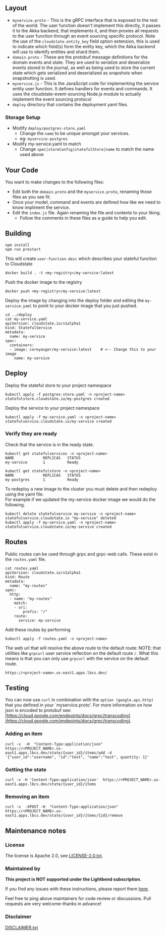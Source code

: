 
## Layout
* `myservice.proto` - This is the gRPC interface that is exposed to the rest of the world. The user function doesn't implement this directly, it passes it to the Akka backend, that implements it, and then proxies all requests to the user function through an event sourcing specific protocol. Note the use of the `cloudstate.entity_key` field option extension, this is used to indicate which field(s) form the entity key, which the Akka backend will use to identify entities and shard them.
* `domain.proto` - These are the protobuf message definitions for the domain events and state. They are used to serialize and deserialize events stored in the journal, as well as being used to store the current state which gets serialized and deserialized as snapshots when snapshotting is used.
* `myservice.js` - This is the JavaScript code for implementing the service entity user function. It defines handlers for events and commands. It uses the cloudstate-event-sourcing Node.js module to actually implement the event sourcing protocol
* `deploy` directory that contains the deployment yaml files.

### Storage Setup
* Modify `deploy/postgres-store.yaml`
    * Change the `name` to be unique amongst your services.
    * eg: `myservice-postgres`
* Modify my-service.yaml to match
    * Change `spec|storeConfig|statefulStore|name` to match the name used above

## Your Code
You want to make changes to the following files:
* Edit both the `domain.proto` and the `myservice.proto`, renaming those files as you see fit.
* Once your model, command and events are defined how like we need to know impliment the service.
* Edit the `index.js` file.  Again renaming the file and contents to your liking.
   * Follow the comments in these files as a guide to help you edit.

## Building 
```
npm install
npm run prestart

```

This will create `user-function.desc` which describes your stateful function to Cloudstate
```
docker build . -t <my-registry>/my-service:latest
```

Push the docker image to the registry
```
docker push <my-registry>/my-service:latest
```

Deploy the image by changing into the deploy folder and editing the `my-service.yaml` to point to your docker image that you just pushed.
```
cd ../deploy
cat my-service.yaml
apiVersion: cloudstate.io/v1alpha1
kind: StatefulService
metadata:
  name: my-service
spec:
  containers:
  - image: coreyauger/my-service:latest    # <-- Change this to your image
    name: my-service
```

## Deploy

Deploy the stateful store to your project namespace
```
kubectl apply -f postgres-store.yaml -n <project-name>
statefulstore.cloudstate.io/my-postgres created
````

Deploy the service to your project namespace
```
kubectl apply -f my-service.yaml -n <project-name>
statefulservice.cloudstate.io/my-service created
````

### Verify they are ready
Check that the service is in the ready state.
```
kubectl get statefulservices -n <project-name>
NAME             REPLICAS   STATUS
my-service       1          Ready

kubectl get statefulstore -n <project-name>
NAME             REPLICAS   STATUS
my-postgres      1          Ready
```

To redeploy a new image to the cluster you must delete and then redeploy using the yaml file.  
For example if we updated the my-service docker image we would do the following.
````
kubectl delete statefulservice my-service -n <project-name>
statefulservice.cloudstate.io "my-service" deleted
kubectl apply -f my-service.yaml -n <project-name>    
statefulservice.cloudstate.io/my-service created
````

## Routes
Public routes can be used through grpc and grpc-web calls.  These exist in the `routes.yaml` file.

```
cat routes.yaml
apiVersion: cloudstate.io/v1alpha1
kind: Route
metadata:
  name: "my-routes"
spec:
  http:
  - name: "my-routes"
    match:
    - uri:
        prefix: "/"
    route:
      service: my-service     
```

Add these routes by performing
```
kubectl apply -f routes.yaml -n <project-name>
```

The web url that will resolve the above route to the default route:
NOTE: that utilities like `grpcurl` user service reflection on the default route `/`.  What this means is that you 
can only use `grpcurl` with the service on the default route.

`https://<project-name>.us-east1.apps.lbcs.dev/`

## Testing
You can now use `curl` in combination with the `option (google.api.http)` that you defined in your `myservice.proto'.  For more information 
on how json is encoded to protobuf see: [https://cloud.google.com/endpoints/docs/grpc/transcoding](https://cloud.google.com/endpoints/docs/grpc/transcoding).

### Adding an item
```
curl -v  -H  "Content-Type:application/json"  https://<PROJECT_NAME>.us-east1.apps.lbcs.dev/state/{user_id}/items/add -d '{"user_id":"username", "id":"test", "name":"test", quantity: 1}'
```

### Getting the state
```
curl -v -H 'Content-Type:application/json'  https://<PROJECT_NAME>.us-east1.apps.lbcs.dev/state/{user_id}/items
```

### Removing an item
```
curl -v  -XPOST -H  "Content-Type:application/json"  https://<PROJECT_NAME>.us-east1.apps.lbcs.dev/state/{user_id}/items/{id}/remove
```


## Maintenance notes

### License
The license is Apache 2.0, see [LICENSE-2.0.txt](LICENSE-2.0.txt).

### Maintained by
__This project is NOT supported under the Lightbend subscription.__

If you find any issues with these instructions, please report them [here](https://github.com/lightbend/cloudstate-samples/pull/link_to_issue_tracker).

Feel free to ping above maintainers for code review or discussions. Pull requests are very welcome–thanks in advance!


### Disclaimer

[DISCLAIMER.txt](../DISCLAIMER.txt)
